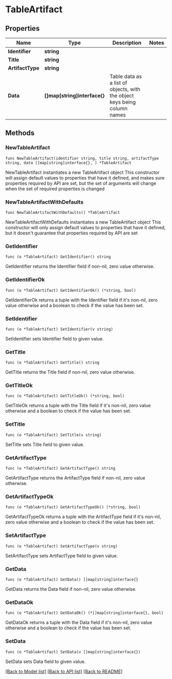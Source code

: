 # TableArtifact

## Properties

Name | Type | Description | Notes
------------ | ------------- | ------------- | -------------
**Identifier** | **string** |  | 
**Title** | **string** |  | 
**ArtifactType** | **string** |  | 
**Data** | **[]map[string]interface{}** | Table data as a list of objects, with the object keys being column names | 

## Methods

### NewTableArtifact

`func NewTableArtifact(identifier string, title string, artifactType string, data []map[string]interface{}, ) *TableArtifact`

NewTableArtifact instantiates a new TableArtifact object
This constructor will assign default values to properties that have it defined,
and makes sure properties required by API are set, but the set of arguments
will change when the set of required properties is changed

### NewTableArtifactWithDefaults

`func NewTableArtifactWithDefaults() *TableArtifact`

NewTableArtifactWithDefaults instantiates a new TableArtifact object
This constructor will only assign default values to properties that have it defined,
but it doesn't guarantee that properties required by API are set

### GetIdentifier

`func (o *TableArtifact) GetIdentifier() string`

GetIdentifier returns the Identifier field if non-nil, zero value otherwise.

### GetIdentifierOk

`func (o *TableArtifact) GetIdentifierOk() (*string, bool)`

GetIdentifierOk returns a tuple with the Identifier field if it's non-nil, zero value otherwise
and a boolean to check if the value has been set.

### SetIdentifier

`func (o *TableArtifact) SetIdentifier(v string)`

SetIdentifier sets Identifier field to given value.


### GetTitle

`func (o *TableArtifact) GetTitle() string`

GetTitle returns the Title field if non-nil, zero value otherwise.

### GetTitleOk

`func (o *TableArtifact) GetTitleOk() (*string, bool)`

GetTitleOk returns a tuple with the Title field if it's non-nil, zero value otherwise
and a boolean to check if the value has been set.

### SetTitle

`func (o *TableArtifact) SetTitle(v string)`

SetTitle sets Title field to given value.


### GetArtifactType

`func (o *TableArtifact) GetArtifactType() string`

GetArtifactType returns the ArtifactType field if non-nil, zero value otherwise.

### GetArtifactTypeOk

`func (o *TableArtifact) GetArtifactTypeOk() (*string, bool)`

GetArtifactTypeOk returns a tuple with the ArtifactType field if it's non-nil, zero value otherwise
and a boolean to check if the value has been set.

### SetArtifactType

`func (o *TableArtifact) SetArtifactType(v string)`

SetArtifactType sets ArtifactType field to given value.


### GetData

`func (o *TableArtifact) GetData() []map[string]interface{}`

GetData returns the Data field if non-nil, zero value otherwise.

### GetDataOk

`func (o *TableArtifact) GetDataOk() (*[]map[string]interface{}, bool)`

GetDataOk returns a tuple with the Data field if it's non-nil, zero value otherwise
and a boolean to check if the value has been set.

### SetData

`func (o *TableArtifact) SetData(v []map[string]interface{})`

SetData sets Data field to given value.



[[Back to Model list]](../README.md#documentation-for-models) [[Back to API list]](../README.md#documentation-for-api-endpoints) [[Back to README]](../README.md)


